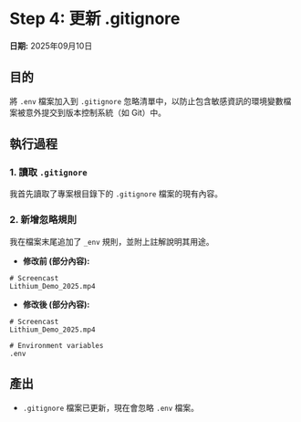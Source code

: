 # Step 4: 更新 .gitignore

**日期:** 2025年09月10日

## 目的

將 `.env` 檔案加入到 `.gitignore` 忽略清單中，以防止包含敏感資訊的環境變數檔案被意外提交到版本控制系統（如 Git）中。

## 執行過程

### 1. 讀取 `.gitignore`

我首先讀取了專案根目錄下的 `.gitignore` 檔案的現有內容。

### 2. 新增忽略規則

我在檔案末尾追加了 `_env` 規則，並附上註解說明其用途。

- **修改前 (部分內容):**
```
# Screencast
Lithium_Demo_2025.mp4
```

- **修改後 (部分內容):**
```
# Screencast
Lithium_Demo_2025.mp4

# Environment variables
.env
```

## 產出

- `.gitignore` 檔案已更新，現在會忽略 `.env` 檔案。
